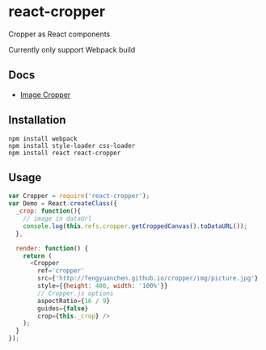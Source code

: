 # react-cropper
Cropper as React components

Currently only support Webpack build

## Docs
* [Image Cropper](https://github.com/fengyuanchen/cropper)

## Installation

```cli
npm install webpack
npm install style-loader css-loader
npm install react react-cropper
```


## Usage
```js
var Cropper = require('react-cropper');
var Demo = React.createClass({
  _crop: function(){
    // image in dataUrl
    console.log(this.refs.cropper.getCroppedCanvas().toDataURL());
  },

  render: function() {
    return (
      <Cropper
        ref='cropper'
        src={'http://fengyuanchen.github.io/cropper/img/picture.jpg'}
        style={{height: 400, width: '100%'}}
        // Cropper.js options
        aspectRatio={16 / 9}
        guides={false}
        crop={this._crop} />
    );
  }
});

```
